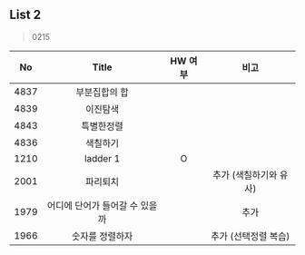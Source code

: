 ## List 2

> 0215

|  No  |             Title              | HW 여부 |          비고          |
| :--: | :----------------------------: | :-----: | :--------------------: |
| 4837 |         부분집합의 합          |         |                        |
| 4839 |            이진탐색            |         |                        |
| 4843 |           특별한정렬           |         |                        |
| 4836 |            색칠하기            |         |                        |
| 1210 |            ladder 1            |    O    |                        |
| 2001 |            파리퇴치            |         | 추가 (색칠하기와 유사) |
| 1979 | 어디에 단어가 들어갈 수 있을까 |         |          추가          |
| 1966 |        숫자를 정렬하자         |         |  추가 (선택정렬 복습)  |



